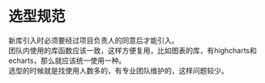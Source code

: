 # 选型规范

新库引入时必须要经过项目负责人的同意后才能引入。  
团队内使用的库函数应该一致，这样方便复用，比如图表的库，有highcharts和echarts，那么就应该统一使用一种。   
选型的时候就是找使用人数多的，有专业团队维护的，这样问题较少。  

